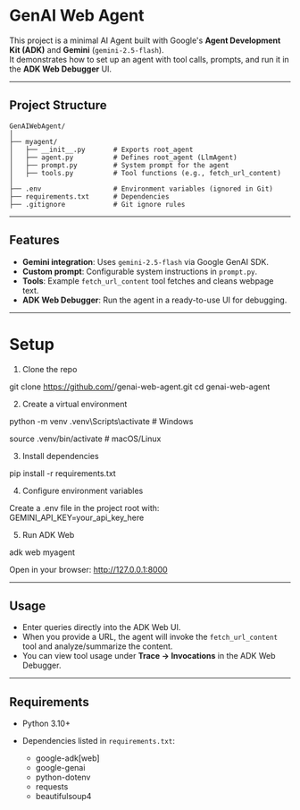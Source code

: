# GenAI Web Agent

This project is a minimal AI Agent built with Google's **Agent Development Kit (ADK)** and **Gemini** (`gemini-2.5-flash`).  
It demonstrates how to set up an agent with tool calls, prompts, and run it in the **ADK Web Debugger** UI.

---

## Project Structure
```plaintext
GenAIWebAgent/
│
├── myagent/
│   ├── __init__.py       # Exports root_agent
│   ├── agent.py          # Defines root_agent (LlmAgent)
│   ├── prompt.py         # System prompt for the agent
│   ├── tools.py          # Tool functions (e.g., fetch_url_content)
│
├── .env                  # Environment variables (ignored in Git)
├── requirements.txt      # Dependencies
├── .gitignore            # Git ignore rules

````

---

## Features
- **Gemini integration**: Uses `gemini-2.5-flash` via Google GenAI SDK.
- **Custom prompt**: Configurable system instructions in `prompt.py`.
- **Tools**: Example `fetch_url_content` tool fetches and cleans webpage text.
- **ADK Web Debugger**: Run the agent in a ready-to-use UI for debugging.

---

# Setup

1. Clone the repo

git clone https://github.com/<your-username>/genai-web-agent.git
cd genai-web-agent

2. Create a virtual environment

python -m venv .venv\Scripts\activate   # Windows

source .venv/bin/activate   # macOS/Linux

3. Install dependencies

pip install -r requirements.txt

4. Configure environment variables

Create a .env file in the project root with:
GEMINI_API_KEY=your_api_key_here

5. Run ADK Web

adk web myagent

Open in your browser:
http://127.0.0.1:8000


---

## Usage

* Enter queries directly into the ADK Web UI.
* When you provide a URL, the agent will invoke the `fetch_url_content` tool and analyze/summarize the content.
* You can view tool usage under **Trace → Invocations** in the ADK Web Debugger.

---

## Requirements

* Python 3.10+
* Dependencies listed in `requirements.txt`:

  * google-adk\[web]
  * google-genai
  * python-dotenv
  * requests
  * beautifulsoup4

